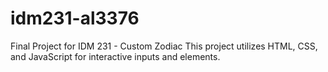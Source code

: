 # idm231-al3376

Final Project for IDM 231 - Custom Zodiac
This project utilizes HTML, CSS, and JavaScript for interactive inputs and elements.
